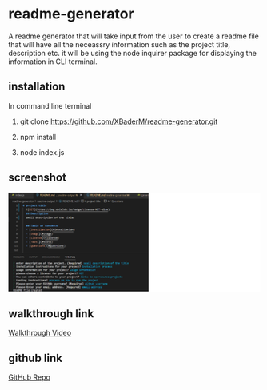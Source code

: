 # readme-generator
A readme generator that will take input from the user to create a readme file that will have all the neceassry information such as the project title, description etc. it will be using the node inquirer package for displaying the information in CLI terminal.

## installation
In command line terminal

1. git clone https://github.com/XBaderM/readme-generator.git

2. npm install

3. node index.js

## screenshot
![screenshot](./assets/images/readme.png)

## walkthrough link
[Walkthrough Video](https://watch.screencastify.com/v/LGEDy4ylTKqOvPWceOsR)


## github link
[GitHub Repo](https://github.com/XBaderM/readme-generator/)




